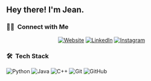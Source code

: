 <h2> Hey there! I'm Jean.</h2>

<h3> 🤝🏻 &nbsp;Connect with Me </h3>

<p align="center">
<a href="https://www.jeanvitor.com/"><img alt="Website" src="https://img.shields.io/badge/Website-www.jeanvitor.com-blue?style=flat-square&logo=google-chrome"></a>
<a href="https://www.linkedin.com/in/jeanvitor/"><img alt="LinkedIn" src="https://img.shields.io/badge/LinkedIn-Jeanvitor-blue?style=flat-square&logo=linkedin"></a>
<a href="https://www.instagram.com/jeanvit/"><img alt="Instagram" src="https://img.shields.io/badge/Instagram-jeanvit-blue?style=flat-square&logo=instagram"></a>

<h3> 🛠 &nbsp;Tech Stack</h3>

  ![Python](https://img.shields.io/badge/-Python-333333?style=flat&logo=python)
  ![Java](https://img.shields.io/badge/-Java-333333?style=flat&logo=Java&logoColor=007396)
  ![C++](https://img.shields.io/badge/-C++-333333?style=flat&logo=C%2B%2B&logoColor=00599C)
  ![Git](https://img.shields.io/badge/-Git-333333?style=flat&logo=git)
  ![GitHub](https://img.shields.io/badge/-GitHub-333333?style=flat&logo=github)
  
